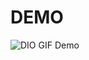 # DEMO
![DIO GIF Demo](https://github.com/abdelrahman1532001/Automotive_Embedded_NTI4month/blob/main/Atmega32_arch_interfacing/00_DIO_Driver_V1/TestVideo/DIO_V1.gif)
